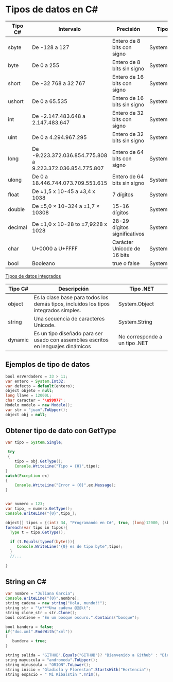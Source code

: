 # Tipos de datos en C#


| Tipo C#  | Intervalo  |   Precisión |   Tipo .NET|   Default|
|---|---|---|---|---|
| sbyte  |De -128 a 127   |  Entero de 8 bits con signo |  System.SByte | 0  |
| byte |  De 0 a 255 | Entero de 8 bits sin signo  |  System.Byte | 0  |
| short  | De -32 768 a 32 767  |  Entero de 16 bits con signo	 |  System.Int16 | 0  |
| ushort   | De 0 a 65.535  |  Entero de 16 bits sin signo | System.UInt16  | 0  |
| int  | De -2.147.483.648 a 2.147.483.647  | Entero de 32 bits con signo  |  System.Int32 |  0 |
| uint  | De 0 a 4.294.967.295  | Entero de 32 bits sin signo  |  System.UInt32 | 0  |
| long  |  De -9.223.372.036.854.775.808 a 9.223.372.036.854.775.807 | Entero de 64 bits con signo  |  System.Int64 | 0  |
| ulong | De 0 a 18.446.744.073.709.551.615  |  Entero de 64 bits sin signo |  System.UInt64 | 0  |
| float  |  De ±1,5 x 10-45 a ±3,4 x 1038 | 7 dígitos  |  System.Single | 0.0f  |
| double | De ±5,0 × 10−324 a ±1,7 × 10308  | 15-16 dígitos  | System.Double  |  0.0d |
| decimal  | De ±1,0 x 10-28 to ±7,9228 x 1028   |  28-29 dígitos significativos |  System.Decimal | 0m  |
| char | U+0000 a U+FFFF  |  Carácter Unicode de 16 bits | System.Char  | \x0000  |
| bool  | Booleano  | true o false  | System.Boolean  |  false |


[Tipos de datos integrados](http://joffremoncayo.com/blog/2018/10/03/tipos-de-datos-integrados-en-csharp/)


|Tipo C# 	|Descripción 	|Tipo .NET|
|---|---|---|
|object |	Es la clase base para todos los demás tipos, incluidos los tipos integrados simples.| 	System.Object|
|string| 	Una secuencia de caracteres Unicode. 	|System.String|
|dynamic |	Es un tipo diseñado para ser usado con assemblies escritos en lenguajes dinámicos| 	No corresponde a un tipo .NET|



## Ejemplos de tipo de datos

```java
bool esVerdadero = 33 > 11;
var entero = System.Int32;
var defecto = default(entero); 
object objeto = null;
long llave = 12000L;
char caracter = '\u99877';
Modelo modelo = new Modelo();
var str = "juan".ToUpper();
object obj = null;

```

## Obtener tipo de dato con GetType

```java
var tipo = System.Single;

 try
 {
    tipo = obj.GetType();
    Console.WriteLine("Tipo = {0}",tipo);
}
catch(Exception ex)
{
    Console.WriteLine("Error = {0}",ex.Message);
}


var numero = 123;
var tipo_ = numero.GetType();
Console.WriteLine("{0}",tipo_);

object[] tipos = {(int) 34, "Programando en C#", true, (long)12000, (sbyte) -3, };
foreach(var tipo in tipos){
  Type t = tipo.GetType();
  
  if (t.Equals(typeof(byte))){
     Console.WriteLine("{0} es de tipo byte",tipo);
  }
  //...
  
}

```



## String en C#

```java
var nombre = "Juliana Garcia";
Console.WriteLine("{0}",nombre);
string cadena = new string("Hola, mundo!!");
string str = "\n***Una cadena @@@\t";
string clone_str = str.Clone();
bool contiene = "En un bosque oscuro.".Contains("bosque");

bool bandera = false;
if("doc.xml".EndsWith("xml"))
{
   bandera = true;
}

string salida = "GITHUB".Equals("GITHUB")? "Bienvenido a Github" : "Bienvenido...";
sring mayuscula = "andromeda".ToUpper();
string minuscula = "ORION".ToLower();
string inicio = "Gladiola y Florestan".StartsWith("Hortencia");
string espacio = " Mi Kibalstin ".Trim();
```


